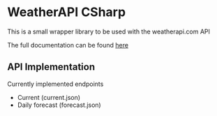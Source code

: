 # WeatherAPI CSharp
This is a small wrapper library to be used with the weatherapi.com API

The full documentation can be found [here](api/index.md)

## API Implementation
Currently implemented endpoints
- Current (current.json)
- Daily forecast (forecast.json)
